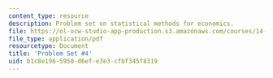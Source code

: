 ```yaml
---
content_type: resource
description: Problem set on statistical methods for economics.
file: https://ol-ocw-studio-app-production.s3.amazonaws.com/courses/14-30-introduction-to-statistical-methods-in-economics-spring-2009/b1c8e1965950d6efe3e3cfbf345f8319_MIT14_30s09_pset04.pdf
file_type: application/pdf
resourcetype: Document
title: 'Problem Set #4'
uid: b1c8e196-5950-d6ef-e3e3-cfbf345f8319
---
```

